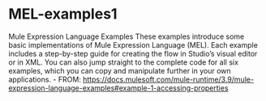 # MEL-examples1
Mule Expression Language Examples These examples introduce some basic implementations of Mule Expression Language (MEL). Each example includes a step-by-step guide for creating the flow in Studio’s visual editor or in XML. You can also jump straight to the complete code for all six examples, which you can copy and manipulate further in your own applications. - FROM: https://docs.mulesoft.com/mule-runtime/3.9/mule-expression-language-examples#example-1-accessing-properties
